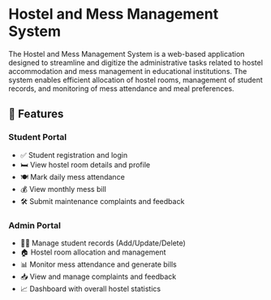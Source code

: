 # Hostel and Mess Management System
The Hostel and Mess Management System is a web-based application designed to streamline and digitize the administrative tasks related to hostel accommodation and mess management in educational institutions. The system enables efficient allocation of hostel rooms, management of student records, and monitoring of mess attendance and meal preferences.
## 🔧 Features

### Student Portal
- ✅ Student registration and login
- 🛏️ View hostel room details and profile
- 🍽️ Mark daily mess attendance
- 💰 View monthly mess bill
- 🛠️ Submit maintenance complaints and feedback

### Admin Portal
- 🧑‍💼 Manage student records (Add/Update/Delete)
- 🏠 Hostel room allocation and management
- 📊 Monitor mess attendance and generate bills
- 📥 View and manage complaints and feedback
- 📈 Dashboard with overall hostel statistics

